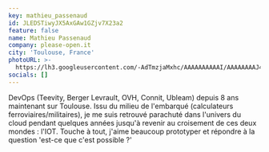 ```yaml
---
key: mathieu_passenaud
id: JLEDSTiwyJX5AxGAw1GZjv7X23a2
feature: false
name: Mathieu Passenaud
company: please-open.it
city: 'Toulouse, France'
photoURL: >-
  https://lh3.googleusercontent.com/-AdTmzjaMxhc/AAAAAAAAAAI/AAAAAAAAJ4U/rCSxGrIM_ck/photo.jpg
socials: []
---
```

DevOps (Teevity, Berger Levrault, OVH, Connit, Ubleam) depuis 8 ans maintenant sur Toulouse. Issu du milieu de l'embarqué (calculateurs ferroviaires/militaires), je me suis retrouvé parachuté dans l'univers du cloud pendant quelques années jusqu'à revenir au croisement de ces deux mondes : l'IOT. Touche à tout, j'aime beaucoup prototyper et répondre à la question 'est-ce que c'est possible ?'